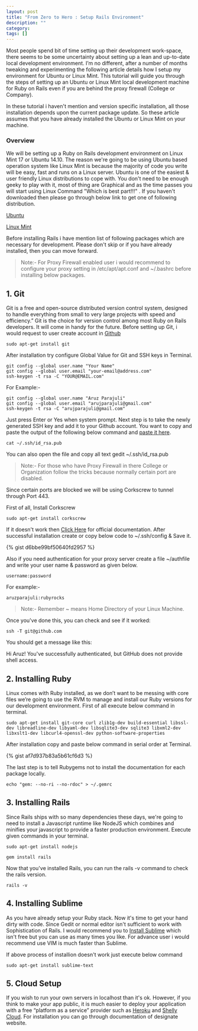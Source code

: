 ```yaml
---
layout: post
title: "From Zero to Hero : Setup Rails Environment"
description: ""
category: 
tags: []
---
```


Most people spend bit of time setting up their development work-space, there seems to be some uncertainty about setting up a lean and up-to-date local development environment. I’m no different, after a number of months tweaking and experimenting the following article details how I setup my environment for Ubuntu or Linux Mint. This tutorial will guide you through the steps of setting up an Ubuntu or Linux Mint local development machine for Ruby on Rails even if you are behind the proxy firewall (College or Company). 

In these tutorial i haven't mention and version specific installation, all those installation depends upon the current package update. So these article assumes that you have already installed the Ubuntu or Linux Mint on your machine.

### Overview

We will be setting up a Ruby on Rails development environment on Linux Mint 17 or Ubuntu 14.10. The reason we're going to be using Ubuntu based operation system like Linux Mint is because the majority of code you write will be easy, fast and runs on a Linux server. Ubuntu is one of the easiest & user friendly Linux distributions to cope with. You don't need to be enough geeky to play with it, most of thing are Graphical and as the time passes you will start using Linux Command "Which is best part!!!" .
If you haven't downloaded then please go through below link to get one of following distribution.

[Ubuntu](http://www.ubuntu.com/download/desktop)

[Linux Mint](http://www.linuxmint.com/download.php)

Before installing Rails i have mention list of following packages which are necessary for development. Please don't skip or if you have already installed, then you can move forward.

>Note:- For Proxy Firewall enabled user i would recommend to configure your proxy setting in 
>/etc/apt/apt.conf and ~/.bashrc before installing below packages.

## 1. Git

Git is a free and open-source distributed version control system, designed to handle everything from small to very large projects with speed and efficiency.” Git is the choice for version control among most Ruby on Rails developers. It will come in handy for the future.
Before setting up Git, i would request to user create account in [Github](https://github.com/)

```sudo apt-get install git```

After installation try configure Global Value for Git and SSH keys in Terminal.

```
git config --global user.name "Your Name" 
git config --global user.email "your-email@address.com"
ssh-keygen -t rsa -C "YOUR@EMAIL.com"
```

For Example:-

```
git config --global user.name "Aruz Parajuli"
git config --global user.email "arujparajuli@gmail.com"
ssh-keygen -t rsa -C "arujparajuli@gmail.com"
```

Just press Enter or Yes when system prompt. Next step is to take the newly generated SSH key and add it to your Github account. You want to copy and paste the output of the following below command and [paste it here](https://github.com/settings/ssh).

```cat ~/.ssh/id_rsa.pub```

You can also open the file and copy all text 
gedit ~/.ssh/id_rsa.pub 

>Note:- For those who have Proxy Firewall in there College or Organization follow the tricks because normally certain port are disabled. 

Since certain ports are blocked we will be using Corkscrew to tunnel through Port 443.

First of all, Install Corkscrew

```sudo apt-get install corkscrew```

If it doesn't work then [Click Here](http://wiki.kartbuilding.net/index.php/Corkscrew_-_ssh_over_https) for official documentation. After successful installation create or copy below code to ~/.ssh/config & Save it. 

{% gist d6bbe99bf50640fd2957 %} 


Also if you need authentication for your proxy server create a file ~/authfile and write your user name & password as given below.

```
username:password
```

For example:-

```
aruzparajuli:rubyrocks
```


>Note:- Remember ~ means Home Directory of your Linux Machine. 

Once you've done this, you can check and see if it worked:

```
ssh -T git@github.com
```

You should get a message like this:

Hi Aruz! You've successfully authenticated, but GitHub does not provide shell access.


## 2. Installing Ruby

Linux comes with Ruby installed, as we don’t want to be messing with core files we’re going to use the RVM to manage and install our Ruby versions for our development environment. First of all execute below command in terminal.

```sudo apt-get install git-core curl zlib1g-dev build-essential libssl-dev libreadline-dev libyaml-dev libsqlite3-dev sqlite3 libxml2-dev libxslt1-dev libcurl4-openssl-dev python-software-properties```

After installation copy and paste below command in serial order at Terminal.

{% gist af7d937b83a5b61cf6d3 %} 

The last step is to tell Rubygems not to install the documentation for each package locally.

```echo "gem: --no-ri --no-rdoc" > ~/.gemrc```


## 3. Installing Rails

Since Rails ships with so many dependencies these days, we're going to need to install a Javascript runtime like NodeJS which combines and minifies your javascript to provide a faster production environment. Execute given commands in your terminal.

```sudo apt-get install nodejs```

```gem install rails```

Now that you've installed Rails, you can run the rails -v command to check the rails version.

```rails -v```

## 4. Installing Sublime

As you have already setup your Ruby stack. Now it's time to get your hand dirty with code. Since Gedit or normal editor isn't sufficient to work with Sophistication of Rails. I would recommend you to [Install Sublime](http://www.sublimetext.com/) which isn't free but you can use as many times you like. For advance user i would recommend use VIM is much faster than Sublime.

If above process of installion doesn't work just execute below command 

```sudo apt-get install sublime-text```

## 5. Cloud Setup

If you wish to run your own servers in localhost than it's ok. However, if you think to make your app public, it is much easier to deploy your application with a free “platform as a service” provider such as [Heroku](https://www.heroku.com/) and [Shelly Cloud](https://shellycloud.com/). For installation you can go through documentation of designate website.
